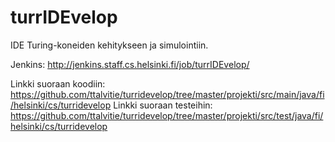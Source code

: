 turrIDEvelop
============

IDE Turing-koneiden kehitykseen ja simulointiin.

Jenkins: http://jenkins.staff.cs.helsinki.fi/job/turrIDEvelop/

Linkki suoraan koodiin: https://github.com/ttalvitie/turridevelop/tree/master/projekti/src/main/java/fi/helsinki/cs/turridevelop
Linkki suoraan testeihin: https://github.com/ttalvitie/turridevelop/tree/master/projekti/src/test/java/fi/helsinki/cs/turridevelop
